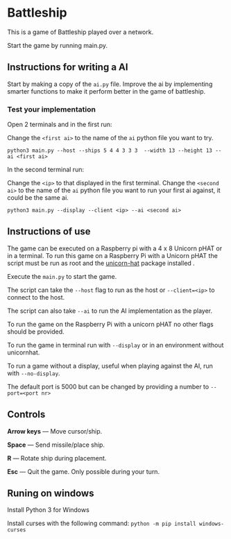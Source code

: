 # Battleship
This is a game of Battleship played over a network.

Start the game by running main.py.

## Instructions for writing a AI

Start by making a copy of the `ai.py` file.
Improve the ai by implementing smarter functions to make it perform better in the game of battleship.

### Test your implementation
Open 2 terminals and in the first run:

Change the `<first ai>` to the name of the `ai` python file you want to try.

`python3 main.py --host --ships 5 4 4 3 3 3  --width 13 --height 13 --ai <first ai>`

In the second terminal run:

Change the `<ip>` to that displayed in the first terminal.
Change the `<second ai>` to the name of the `ai` python file you want to run your first ai against, it could be the same ai.

`python3 main.py --display --client <ip> --ai <second ai>`


## Instructions of use
The game can be executed on a Raspberry pi with a 4 x 8 Unicorn pHAT or in a terminal.
To run this game on a Raspberry Pi with a Unicorn pHAT the script must be run as root and the [unicorn-hat](https://github.com/pimoroni/unicorn-hat) package installed .

Execute the `main.py` to start the game.

The script can take the `--host` flag to run as the host or `--client=<ip>` to connect to the host.

The script can also take `--ai` to run the AI implementation as the player.

To run the game on the Raspberry Pi with a unicorn pHAT no other flags should be provided.

To run the game in terminal run with `--display` or in an environment without unicornhat.

To run a game without a display, useful when playing against the AI, run with `--no-display`.

The default port is 5000 but can be changed by providing a number to `--port=<port nr>`

## Controls
**Arrow keys** — Move cursor/ship.

**Space** — Send missile/place ship.

**R** — Rotate ship during placement.

**Esc** — Quit the game. Only possible during your turn.

## Runing on windows
Install Python 3 for Windows

Install curses with the following command: `python -m pip install windows-curses`

